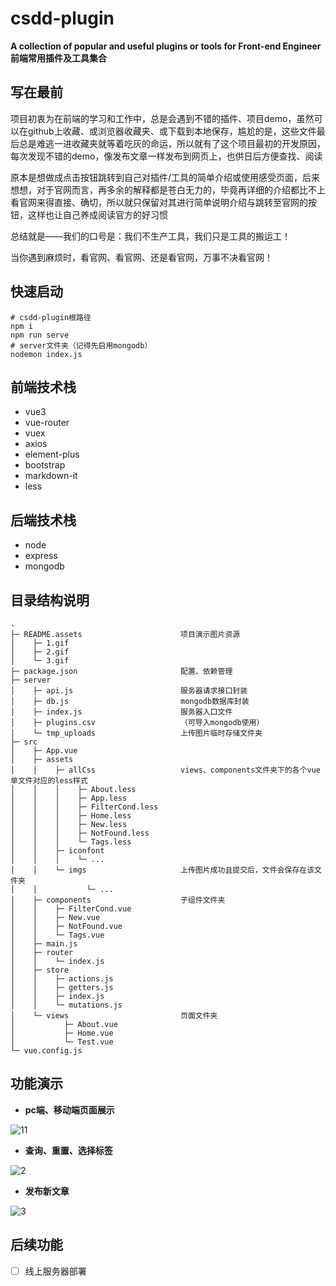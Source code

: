 # csdd-plugin

**A collection of popular and useful plugins or tools for Front-end Engineer 前端常用插件及工具集合**

## 写在最前

项目初衷为在前端的学习和工作中，总是会遇到不错的插件、项目demo，虽然可以在github上收藏、或浏览器收藏夹、或下载到本地保存，尴尬的是，这些文件最后总是难逃一进收藏夹就等着吃灰的命运，所以就有了这个项目最初的开发原因，每次发现不错的demo，像发布文章一样发布到网页上，也供日后方便查找、阅读

原本是想做成点击按钮跳转到自己对插件/工具的简单介绍或使用感受页面，后来想想，对于官网而言，再多余的解释都是苍白无力的，毕竟再详细的介绍都比不上看官网来得直接、确切，所以就只保留对其进行简单说明介绍与跳转至官网的按钮，这样也让自己养成阅读官方的好习惯

总结就是——我们的口号是：我们不生产工具，我们只是工具的搬运工！

当你遇到麻烦时，看官网、看官网、还是看官网，万事不决看官网！

## 快速启动

```
# csdd-plugin根路径
npm i 
npm run serve
# server文件夹（记得先启用mongodb）
nodemon index.js
```

## 前端技术栈

- vue3
- vue-router
- vuex
- axios
- element-plus
- bootstrap
- markdown-it
- less

## 后端技术栈

- node
- express
- mongodb

## 目录结构说明

```
.
├─ README.assets                      项目演示图片资源
│    ├─ 1.gif
│    ├─ 2.gif
│    └─ 3.gif
├─ package.json                       配置、依赖管理
├─ server
│    ├─ api.js                        服务器请求接口封装
│    ├─ db.js                         mongodb数据库封装
│    ├─ index.js                      服务器入口文件
│    ├─ plugins.csv                   （可导入mongodb使用）
│    └─ tmp_uploads                   上传图片临时存储文件夹
├─ src
│    ├─ App.vue
│    ├─ assets
│    │    ├─ allCss                   views、components文件夹下的各个vue单文件对应的less样式
│    │    │    ├─ About.less
│    │    │    ├─ App.less
│    │    │    ├─ FilterCond.less
│    │    │    ├─ Home.less
│    │    │    ├─ New.less
│    │    │    ├─ NotFound.less
│    │    │    └─ Tags.less
│    │    ├─ iconfont
│    │    │    └─ ...
│    │    └─ imgs                     上传图片成功且提交后，文件会保存在该文件夹
│    │           └─ ...
│    ├─ components                    子组件文件夹
│    │    ├─ FilterCond.vue
│    │    ├─ New.vue
│    │    ├─ NotFound.vue
│    │    └─ Tags.vue
│    ├─ main.js
│    ├─ router
│    │    └─ index.js
│    ├─ store
│    │    ├─ actions.js
│    │    ├─ getters.js
│    │    ├─ index.js
│    │    └─ mutations.js
│    └─ views                         页面文件夹
│           ├─ About.vue
│           ├─ Home.vue
│           └─ Test.vue
└─ vue.config.js
```

## 功能演示

- **pc端、移动端页面展示**

![11](README.assets/1.gif)

- **查询、重置、选择标签**

![2](README.assets/2.gif)

- **发布新文章**

![3](README.assets/3.gif)

## 后续功能

- [ ] 线上服务器部署

